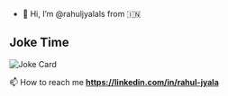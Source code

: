- 👋 Hi, I’m @rahuljyalals from 🇮🇳


## Joke Time

![Joke Card](https://readme-jokes.vercel.app/api?theme=vue-dark)

<!--## 📈 Github Stats
<p align="center">
  <img width="48%" src="https://github-readme-stats.vercel.app/api?username=rjyala-godaddy&show_icons=true&hide_border=true&theme=gotham" />
  <img width="48%" src="https://github-readme-streak-stats.herokuapp.com/?user=rjyala-godaddy&hide_border=true&theme=gotham" />
</p>
-->

📫 How to reach me **https://linkedin.com/in/rahul-jyala**
